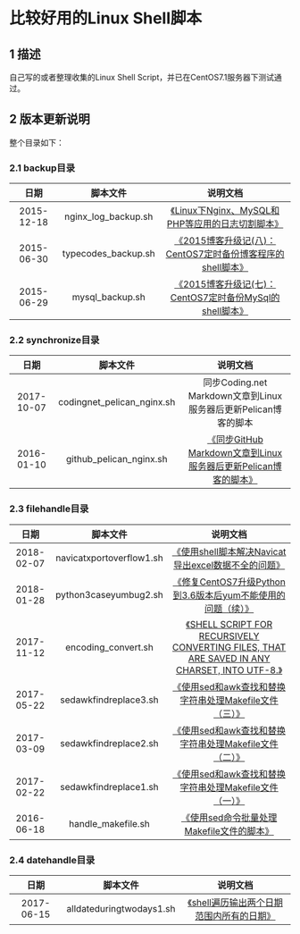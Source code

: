 比较好用的Linux Shell脚本
======================================================


## 1 描述
自己写的或者整理收集的Linux Shell Script，并已在CentOS7.1服务器下测试通过。

## 2 版本更新说明
整个目录如下：

### 2.1 backup目录

| 日期        | 脚本文件           | 说明文档  |
| :----: | :----: | :----: |
| 2015-12-18      | nginx_log_backup.sh      |   [《Linux下Nginx、MySQL和PHP等应用的日志切割脚本》](https://typecodes.com/linux/applogsbackup.html '查看原文') |
| 2015-06-30 | typecodes_backup.sh      |    [《2015博客升级记(八)：CentOS7定时备份博客程序的shell脚本》](https://typecodes.com/linux/centos7blogregularbackup.html '查看原文') |
| 2015-06-29      | mysql_backup.sh | [《2015博客升级记(七)：CentOS7定时备份MySql的shell脚本》](https://typecodes.com/linux/centos7mysqlregularbackup.html '查看原文') |


### 2.2 synchronize目录

| 日期        | 脚本文件           | 说明文档  |
| :----: | :----: | :----: |
| 2017-10-07      | codingnet_pelican_nginx.sh | 同步Coding.net Markdown文章到Linux服务器后更新Pelican博客的脚本 |
| 2016-01-10      | github_pelican_nginx.sh | [《同步GitHub Markdown文章到Linux服务器后更新Pelican博客的脚本》](https://typecodes.com/linux/syngithubmarkdownpelican.html '查看原文') |


### 2.3 filehandle目录

| 日期        | 脚本文件           | 说明文档  |
| :----: | :----: | :----: |
| 2018-02-07 | navicatxportoverflow1.sh      |    [《使用shell脚本解决Navicat导出excel数据不全的问题》](https://typecodes.com/linux/navicatxportoverflow1.html '使用shell脚本解决Navicat导出excel数据不全的问题') |
| 2018-01-28 | python3caseyumbug2.sh      |    [《修复CentOS7升级Python到3.6版本后yum不能使用的问题（续）》](https://typecodes.com/linux/python3caseyumbug2.html '修复CentOS7升级Python到3.6版本后yum不能使用的问题（续）') |
| 2017-11-12 | encoding_convert.sh      |    [《SHELL SCRIPT FOR RECURSIVELY CONVERTING FILES, THAT ARE SAVED IN ANY CHARSET, INTO UTF-8.》](https://www.lexo.ch/blog/2013/01/linux-bash-shell-script-for-recursively-converting-all-files-with-various-charsets-in-a-directory-into-utf-8-shell-skript-fur-das-rekursive-konvertieren-von-allen-files-in-einem-verzeichnis-mit-belie/ '将指定目录下的所有非utf-8格式的指定后缀的文件全部转换成utf-8') |
| 2017-05-22 | sedawkfindreplace3.sh      |    [《使用sed和awk查找和替换字符串处理Makefile文件（三）》](https://typecodes.com/linux/sedawkfindreplace3.html '使用sed和awk查找和替换字符串处理Makefile文件（三）') |
| 2017-03-09 | sedawkfindreplace2.sh      |    [《使用sed和awk查找和替换字符串处理Makefile文件（二）》](https://typecodes.com/linux/sedawkfindreplace2.html '查看原文') |
| 2017-02-22      | sedawkfindreplace1.sh      |   [《使用sed和awk查找和替换字符串处理Makefile文件（一）》](https://typecodes.com/linux/sedawkfindreplace1.html '查看原文') |
| 2016-06-18      | handle_makefile.sh | [《使用sed命令批量处理Makefile文件的脚本》](https://typecodes.com/linux/handlemakefilebysed.html '查看原文') |


### 2.4 datehandle目录

| 日期        | 脚本文件           | 说明文档  |
| :----: | :----: | :----: |
| 2017-06-15      | alldateduringtwodays1.sh | [《shell遍历输出两个日期范围内所有的日期》](https://typecodes.com/linux/alldateduringtwodays1.html '查看原文') |
